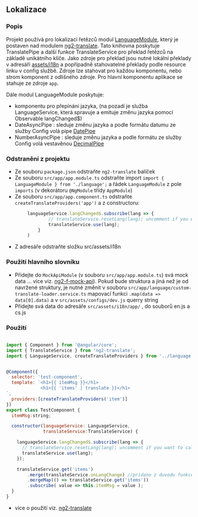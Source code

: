## Lokalizace

### Popis

Projekt používá pro lokalizaci řetězců modul [LanguageModule](../src/app/language), který je postaven nad modulem [ng2-translate](https://github.com/ocombe/ng2-translate).
Tato knihovna poskytuje TranslatePipe a další funkce TranslateService pro překlad řetězců na základě unikátního klíče.
Jako zdroje pro překlad jsou nutné lokální překlady v adresáři [assets/i18n](../src/assets/i18n) a popřípadně stahovatelné překlady podle resource linku v config službě.
Zdroje lze stahovat pro každou komponentu, nebo strom komponent z odlišného zdroje. Pro hlavní komponentu aplikace se stahuje ze zdroje `app`.

Dále modul LanguageModule poskytuje:
 - komponentu pro přepínání jazyka, (na pozadí je služba LanguageService, která spravuje a emituje změnu jazyka pomocí Observable langChanged$)
 - DateAsyncPipe : sleduje změnu jazyka a podle formátu datumu ze služby Config volá pipe [DatePipe](https://angular.io/docs/ts/latest/api/common/index/DatePipe-pipe.html)
 - NumberAsyncPipe : sleduje změnu jazyka a podle formátu ze služby Config volá vestavěnou [DecimalPipe](https://angular.io/docs/ts/latest/api/common/index/DecimalPipe-pipe.html)


### Odstranění z projektu

- Ze souboru `package.json` odstraňte `ng2-translate` balíček
- Ze souboru `src/app/app.module.ts` odstraňte import `import { LanguageModule } from './language';` a řádek `LanguageModule` z pole `imports` (v dekorátoru `@NgModule` třídy `AppModule`)
- Ze souboru `src/app/app.component.ts` odstraňte `createTranslateProviders('app')` a z constructoru:
```js
        languageService.langChanged$.subscribe(lang => {
                // translateService.resetLang(lang); uncomment if you want to call API everytime
                translateService.use(lang);
            }
        )
```
- Z adresáře odstraňte složku src/assets/i18n

### Použití hlavního slovníku

- Přidejte do `MockApiModule` (v souboru `src/app/app.module.ts`) svá mock data ... více viz. [ng2-f-mock-api](https://github.com/fragaria/ng2-f-mock-api)). Pokud bude struktura a jiná než je od navržené struktury, je nutné změnit v souboru `src/app/language/custom-translate-loader.service.ts` mapovací funkci `.map(data => data[0].data)` a v `src/assets/configs/dev.js` querry string
- Přidejte svá data do adresáře `src/assets/i18n/app/` , do souborů en.js a cs.js

### Použití

```js

import { Component } from '@angular/core';
import { TranslateService } from 'ng2-translate';
import { LanguageService, createTranslateProviders } from '../language';


@Component({
  selector: 'test-component',
  template: `<h1>{{ itemMsg }}</h1>
             <h1>{{ 'items' | translate }}</h1>
`,
  providers:[createTranslateProviders('item')]
})
export class TestComponent {
  itemMsg:string;

  constructor(languageService: LanguageService,
              translateService:TranslateService) {

    languageService.langChanged$.subscribe(lang => {
      // translateService.resetLang(lang); uncomment if you want to call API everytime
      translateService.use(lang);
    });

    translateService.get('items')
        .merge(translateService.onLangChange) //pridano z duvodu funkce get nereflektuje zmenu jazyka a slovniku
        .mergeMap(() => translateService.get('items'))
        .subscribe( value => this.itemMsg = value );
  }
}
```

- více o použití viz. [ng2-translate](https://github.com/ocombe/ng2-translate)

